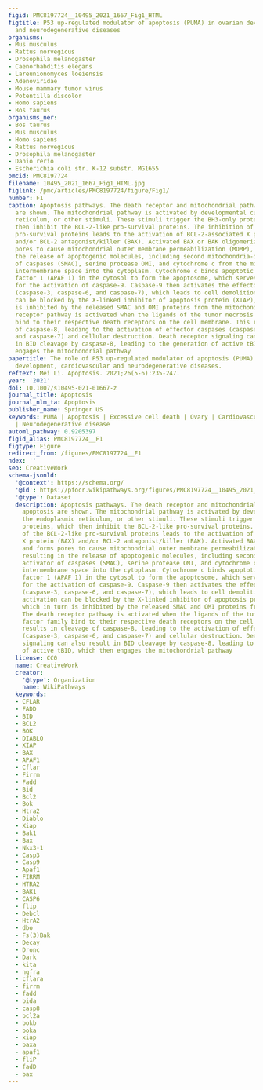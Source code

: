 ```yaml
---
figid: PMC8197724__10495_2021_1667_Fig1_HTML
figtitle: P53 up-regulated modulator of apoptosis (PUMA) in ovarian development, cardiovascular
  and neurodegenerative diseases
organisms:
- Mus musculus
- Rattus norvegicus
- Drosophila melanogaster
- Caenorhabditis elegans
- Lareunionomyces loeiensis
- Adenoviridae
- Mouse mammary tumor virus
- Potentilla discolor
- Homo sapiens
- Bos taurus
organisms_ner:
- Bos taurus
- Mus musculus
- Homo sapiens
- Rattus norvegicus
- Drosophila melanogaster
- Danio rerio
- Escherichia coli str. K-12 substr. MG1655
pmcid: PMC8197724
filename: 10495_2021_1667_Fig1_HTML.jpg
figlink: /pmc/articles/PMC8197724/figure/Fig1/
number: F1
caption: Apoptosis pathways. The death receptor and mitochondrial pathways of apoptosis
  are shown. The mitochondrial pathway is activated by developmental cues, the endoplasmic
  reticulum, or other stimuli. These stimuli trigger the BH3-only proteins, which
  then inhibit the BCL-2-like pro-survival proteins. The inhibition of the BCL-2-like
  pro-survival proteins leads to the activation of BCL-2-associated X protein (BAX)
  and/or BCL-2 antagonist/killer (BAK). Activated BAX or BAK oligomerizes and forms
  pores to cause mitochondrial outer membrane permeabilization (MOMP), resulting in
  the release of apoptogenic molecules, including second mitochondria-derived activator
  of caspases (SMAC), serine protease OMI, and cytochrome c from the mitochondrial
  intermembrane space into the cytoplasm. Cytochrome c binds apoptotic protease-activating
  factor 1 (APAF 1) in the cytosol to form the apoptosome, which serves as a platform
  for the activation of caspase-9. Caspase-9 then activates the effector caspases
  (caspase-3, caspase-6, and caspase-7), which leads to cell demolition. Caspase activation
  can be blocked by the X-linked inhibitor of apoptosis protein (XIAP), which in turn
  is inhibited by the released SMAC and OMI proteins from the mitochondria. The death
  receptor pathway is activated when the ligands of the tumor necrosis factor family
  bind to their respective death receptors on the cell membrane. This results in cleavage
  of caspase-8, leading to the activation of effector caspases (caspase-3, caspase-6,
  and caspase-7) and cellular destruction. Death receptor signaling can also result
  in BID cleavage by caspase-8, leading to the generation of active tBID, which then
  engages the mitochondrial pathway
papertitle: The role of P53 up-regulated modulator of apoptosis (PUMA) in ovarian
  development, cardiovascular and neurodegenerative diseases.
reftext: Mei Li. Apoptosis. 2021;26(5-6):235-247.
year: '2021'
doi: 10.1007/s10495-021-01667-z
journal_title: Apoptosis
journal_nlm_ta: Apoptosis
publisher_name: Springer US
keywords: PUMA | Apoptosis | Excessive cell death | Ovary | Cardiovascular disease
  | Neurodegenerative disease
automl_pathway: 0.9205397
figid_alias: PMC8197724__F1
figtype: Figure
redirect_from: /figures/PMC8197724__F1
ndex: ''
seo: CreativeWork
schema-jsonld:
  '@context': https://schema.org/
  '@id': https://pfocr.wikipathways.org/figures/PMC8197724__10495_2021_1667_Fig1_HTML.html
  '@type': Dataset
  description: Apoptosis pathways. The death receptor and mitochondrial pathways of
    apoptosis are shown. The mitochondrial pathway is activated by developmental cues,
    the endoplasmic reticulum, or other stimuli. These stimuli trigger the BH3-only
    proteins, which then inhibit the BCL-2-like pro-survival proteins. The inhibition
    of the BCL-2-like pro-survival proteins leads to the activation of BCL-2-associated
    X protein (BAX) and/or BCL-2 antagonist/killer (BAK). Activated BAX or BAK oligomerizes
    and forms pores to cause mitochondrial outer membrane permeabilization (MOMP),
    resulting in the release of apoptogenic molecules, including second mitochondria-derived
    activator of caspases (SMAC), serine protease OMI, and cytochrome c from the mitochondrial
    intermembrane space into the cytoplasm. Cytochrome c binds apoptotic protease-activating
    factor 1 (APAF 1) in the cytosol to form the apoptosome, which serves as a platform
    for the activation of caspase-9. Caspase-9 then activates the effector caspases
    (caspase-3, caspase-6, and caspase-7), which leads to cell demolition. Caspase
    activation can be blocked by the X-linked inhibitor of apoptosis protein (XIAP),
    which in turn is inhibited by the released SMAC and OMI proteins from the mitochondria.
    The death receptor pathway is activated when the ligands of the tumor necrosis
    factor family bind to their respective death receptors on the cell membrane. This
    results in cleavage of caspase-8, leading to the activation of effector caspases
    (caspase-3, caspase-6, and caspase-7) and cellular destruction. Death receptor
    signaling can also result in BID cleavage by caspase-8, leading to the generation
    of active tBID, which then engages the mitochondrial pathway
  license: CC0
  name: CreativeWork
  creator:
    '@type': Organization
    name: WikiPathways
  keywords:
  - CFLAR
  - FADD
  - BID
  - BCL2
  - BOK
  - DIABLO
  - XIAP
  - BAX
  - APAF1
  - Cflar
  - Firrm
  - Fadd
  - Bid
  - Bcl2
  - Bok
  - Htra2
  - Diablo
  - Xiap
  - Bak1
  - Bax
  - Nkx3-1
  - Casp3
  - Casp9
  - Apaf1
  - FIRRM
  - HTRA2
  - BAK1
  - CASP6
  - flip
  - Debcl
  - HtrA2
  - dbo
  - Fs(3)Bak
  - Decay
  - Dronc
  - Dark
  - kita
  - ngfra
  - cflara
  - firrm
  - fadd
  - bida
  - casp8
  - bcl2a
  - bokb
  - boka
  - xiap
  - baxa
  - apaf1
  - fliP
  - fadD
  - bax
---
```

